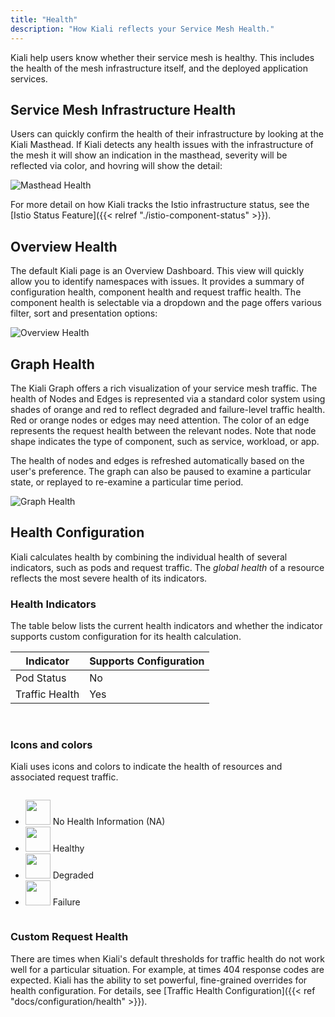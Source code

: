 ```yaml
---
title: "Health"
description: "How Kiali reflects your Service Mesh Health."
---
```


Kiali help users know whether their service mesh is healthy. This includes the health of the mesh infrastructure itself, and the deployed application services.

## Service Mesh Infrastructure Health

Users can quickly confirm the health of their infrastructure by looking at the Kiali Masthead. If Kiali detects any health issues with the infrastructure of the mesh it will show an indication in the masthead, severity will be reflected via color, and hovring will show the detail:

![Masthead Health](/images/documentation/features/health-masthead.png "Masthead Health")

For more detail on how Kiali tracks the Istio infrastructure status, see the [Istio Status Feature]({{< relref "./istio-component-status" >}}).

## Overview Health

The default Kiali page is an Overview Dashboard.  This view will quickly allow you to identify namespaces with issues.  It provides a summary of configuration health, component health and request traffic health.  The component health is selectable via a dropdown and the page offers various filter, sort and presentation options:

![Overview Health](/images/documentation/features/health-overview.png "Overview Health")

## Graph Health

The Kiali Graph offers a rich visualization of your service mesh traffic.  The health of Nodes and Edges is represented via a standard color system using shades of orange and red to reflect degraded and failure-level traffic health.  Red or orange nodes or edges may need attention. The color of an edge represents the request health between the relevant nodes. Note that node shape indicates the type of component, such as service, workload, or app.

The health of nodes and edges is refreshed automatically based on the user's preference. The graph can also be paused to examine a particular state, or replayed to re-examine a particular time period.

![Graph Health](/images/documentation/features/health-graph.png "Graph Health")

## Health Configuration

Kiali calculates health by combining the individual health of several indicators, such as pods and request traffic.  The _global health_ of a resource reflects the most severe health of its indicators.

### Health Indicators

The table below lists the current health indicators and whether the indicator supports custom configuration for its health calculation.

|Indicator        |Supports Configuration   |
|-----------------|---|
|Pod Status       |No   |
|Traffic Health   |Yes  |

<br />

### Icons and colors

Kiali uses icons and colors to indicate the health of resources and associated request traffic.

<div style="display: flex;">
  <ul>
    <li>
      <img src="/images/documentation/health-configuration/no_health.png" style="width: 40px;height: 40px" /> No Health Information (NA)
    </li>
    <li>
      <img src="/images/documentation/health-configuration/healthy.png" style="width: 40px;height: 40px" /> Healthy
    </li>
    <li>
      <img src="/images/documentation/health-configuration/degraded.png" style="width: 40px;height: 40px" /> Degraded
    </li>
    <li>
      <img src="/images/documentation/health-configuration/failure.png" style="width: 40px;height: 40px" /> Failure
    </li>
  </ul>
</div>

### Custom Request Health

There are times when Kiali's default thresholds for traffic health do not work well for a particular situation.  For example, at times 404 response codes are expected.  Kiali has the ability to set powerful, fine-grained overrides for health configuration.  For details, see [Traffic Health Configuration]({{< ref "docs/configuration/health" >}}).

